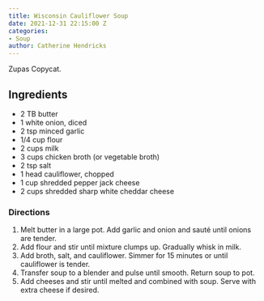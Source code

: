 ```yaml
---
title: Wisconsin Cauliflower Soup
date: 2021-12-31 22:15:00 Z
categories:
- Soup
author: Catherine Hendricks
---
```


Zupas Copycat.

## Ingredients
* 2 TB butter
* 1 white onion, diced
* 2 tsp minced garlic
* 1/4 cup flour
* 2 cups milk
* 3 cups chicken broth (or vegetable broth)
* 2 tsp salt
* 1 head cauliflower, chopped
* 1 cup shredded pepper jack cheese
* 2 cups shredded sharp white cheddar cheese

### Directions
1. Melt butter in a large pot. Add garlic and onion and sauté until onions are tender. 
2. Add flour and stir until mixture clumps up. Gradually whisk in milk. 
3. Add broth, salt, and cauliflower. Simmer for 15 minutes or until cauliflower is tender. 
4. Transfer soup to a blender and pulse until smooth. Return soup to pot. 
5. Add cheeses and stir until melted and combined with soup. Serve with extra cheese if desired.
